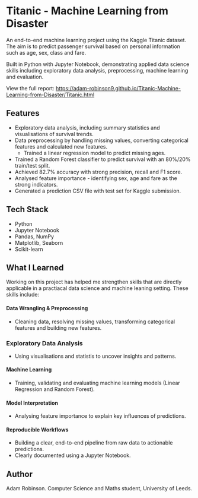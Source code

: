 # Titanic - Machine Learning from Disaster

An end-to-end machine learning project using the Kaggle Titanic dataset. The aim is to predict passenger survival based on personal information such as age, sex, class and fare.

Built in Python with Jupyter Notebook, demonstrating applied data science skills including exploratory data analysis, preprocessing, machine learning and evaluation.

View the full report: https://adam-robinson9.github.io/Titanic-Machine-Learning-from-Disaster/Titanic.html

## Features
- Exploratory data analysis, including summary statistics and visualisations of survival trends.
- Data preprocessing by handling missing values, converting categorical features and calculated new features.
    - Trained a linear regression model to predict missing ages.
- Trained a Random Forest classifier to predict survival with an 80%/20% train/test split.
- Achieved 82.7% accuracy with strong precision, recall and F1 score.
- Analysed feature importance - identifying sex, age and fare as the strong indicators.
- Generated a prediction CSV file with test set for Kaggle submission.

## Tech Stack
* Python
* Jupyter Notebook
* Pandas, NumPy
* Matplotlib, Seaborn
* Scikit-learn

## What I Learned
Working on this project has helped me strengthen skills that are directly applicable in a practiacal data science and machine leaning setting. These skills include:
#### Data Wrangling & Preprocessing
* Cleaning data, resolving missing values, transforming categorical features and building new features.
### Exploratory Data Analysis
* Using visualisations and statistis to uncover insights and patterns.
#### Machine Learning
* Training, validating and evaluating machine learning models (Linear Regression and Random Forest).
#### Model Interpretation
* Analysing feature importance to explain key influences of predictions.
#### Reproducible Workflows
* Building a clear, end-to-end pipeline from raw data to actionable predictions.
* Clearly documented using a Jupyter Notebook.

## Author
Adam Robinson. Computer Science and Maths student, University of Leeds.

